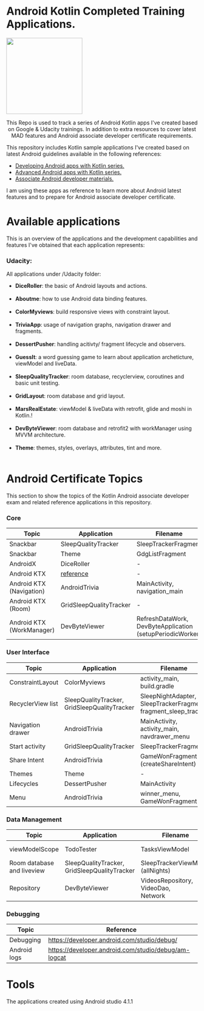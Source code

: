 # Android Kotlin Completed Training Applications. 

<image src="_resources/android_head.png" width="200px" />
<center> <p> This Repo is used to track a series of Android Kotlin apps I've created based on Google & Udacity trainings. In addition to extra resources to cover latest MAD features and Android associate developer certificate requirements.</p></center>
 
 This repository includes Kotlin sample applications I've created based on latest Android guidelines available in the following references:<br>
- [Developing Android apps with Kotlin series.](https://www.udacity.com/course/developing-android-apps-with-kotlin--ud9012) <br>
- [Advanced Android apps with Kotlin series.](https://www.udacity.com/course/advanced-android-with-kotlin--ud940) <br>
- [Associate Android developer materials.](https://developers.google.com/certification/associate-android-developer) <br>
 
 I am using these apps as reference to learn more about Android latest features and to prepare for Android associate developer certificate. 
 
# Available applications

This is an overview of the applications and the development capabilities and features I've obtained that each application represents:
 
### Udacity: 
All applications under /Udacity folder:

- **DiceRoller**: the basic of Android layouts and actions.<br><br>
- **Aboutme**: how to use Android data binding features.<br><br>
- **ColorMyviews**: build responsive views with constraint layout.<br><br>
- **TriviaApp**: usage of navigation graphs, navigation drawer and fragments.<br><br>
- **DessertPusher**: handling acitivty/ fragment lifecycle and observers.<br><br>
- **GuessIt**: a word guessing game to learn about application archeticture, viewModel and liveData.<br><br>
- **SleepQualityTracker**: room database, recyclerview, coroutines and basic unit testing.<br><br>
- **GridLayout**: room database and grid layout.<br><br>
- **MarsRealEstate**: viewModel & liveData with retrofit, glide and moshi in Kotlin.!<br><br>
- **DevByteViewer**: room database and retrofit2 with workManager using MVVM architecture.<br><br>
- **Theme**: themes, styles, overlays, attributes, tint and more.<br><br>

[comment]: <> (### Advanced)

[comment]: <> (All applications under /advanced folder:)

[comment]: <> (- **EggTimer**: learn how to show and custom notifications &#40;*require to generate google-services.json from firebase*&#41;.<br><br>)

[comment]: <> (- **CustomFanControl**: design and implement the functionality of custom view to control a dummy fan.<br><br>)

[comment]: <> (- **MiniPaint**: draw on custom view using a canvas and cache for better performance.<br><br>)

[comment]: <> (- **TodoTester**: Write basic tests for a todo application, and choose between instrumented/ local tests.<br><br>)

[comment]: <> (- **firebaseLogin**: Create user authentication using Firebase backend.<br><br>)

[comment]: <> (### Extras)

[comment]: <> (Projects to showcase the rest of the Android associate certificate topics, that was not fully covered in the kotlin series applications.<br>)

[comment]: <> (All applications under /extras folder:<bt>)

[comment]: <> (- **MotionDemo**: learn how to build widget animation using the motion layout.<br><br>)

[comment]: <> (- **MemoryEater**: async task and memory leaks.<br><br>)

[comment]: <> (- **GitHubPaging**: search GitHub for repositories displayed in paging list.<br><br>)

[comment]: <> (- **AppWithSettings**: Simple settings fragment with toggle switch.<br><br>)

# Android Certificate Topics

This section to show the topics of the Kotlin Android associate developer exam and related reference applications in this repository.

### Core 
Topic  | Application | Filename 
------------- | ------------- | -------------
Snackbar  | SleepQualityTracker | SleepTrackerFragment
Snackbar  | Theme | GdgListFragment
AndroidX | DiceRoller | -
Android KTX | [reference](https://developer.android.com/kotlin/ktx) | -
Android KTX (Navigation) | AndroidTrivia | MainActivity,<br>navigation_main
Android KTX (Room) | GridSleepQualityTracker | -
Android KTX (WorkManager) | DevByteViewer | RefreshDataWork,<br>DevByteApplication (setupPeriodicWorker)

[comment]: <> (Toast  | EggTimer | EggTimerFragment)
[comment]: <> (Create a Notification | EggTimer | NotificationUtils,<br>EggTimerFragment &#40;createChannel&#41;,<br>AlarmReceiver [optional])


### User Interface
Topic  | Application | Filename 
------------- | ------------- | -------------
ConstraintLayout | ColorMyviews | activity_main,<br>build.gradle
RecyclerView list | SleepQualityTracker,<br>GridSleepQualityTracker | SleepNightAdapter,<br>SleepTrackerFragment,<br>fragment_sleep_tracker
Navigation drawer | AndroidTrivia | MainActivity,<br>activity_main,<br>navdrawer_menu
Start activity | GridSleepQualityTracker | SleepTrackerFragment
Share Intent | AndroidTrivia | GameWonFragment (createShareIntent)
Themes | Theme | -
Lifecycles | DessertPusher | MainActivity
Menu | AndroidTrivia | winner_menu,<br>GameWonFragment

[comment]: <> (Custom view components | CustomFanControl | DialView)
[comment]: <> (Paging library and flow | GitHubPaging | GithubPagingSource,<br>GithubRepository,<br>SearchRepositoriesViewModel,<br>ReposAdapter)
[comment]: <> (Start activity with result | FirebaseLogin | MainFragment &#40;firebaseLauncher&#41;)
[comment]: <> (Loading state footer | GitHubPaging | ReposLoadStateViewHolder,<br>ReposLoadStateAdapter,<br>SearchRepositoriesActivity &#40;initAdapter&#41;)

### Data Management
Topic  | Application | Filename | Function
------------- | ------------- | ------------- | -------------
viewModelScope | TodoTester| TasksViewModel | completeTask,<br>clearCompletedTasks
Room database and liveview | SleepQualityTracker,<br>GridSleepQualityTracker | SleepTrackerViewModel (allNights)
Repository | DevByteViewer | VideosRepository,<br>VideoDao,<br>Network

[comment]: <> (App settings with shared preferences | AppWithSettings | SettingsFragment, MainActivity &#40;displaySwitchValue&#41;)

[comment]: <> (App settings with shared preferences | firebaseLogin | settings,<br>SettingsFragment)

### Debugging
Topic  | Reference
------------- | -------------
Debugging | https://developer.android.com/studio/debug/
Android logs | https://developer.android.com/studio/debug/am-logcat


[comment]: <> (### Testing)

[comment]: <> (Topic  | Application | Filename | Test Method)

[comment]: <> (------------- | ------------- | ------------- | -------------)

[comment]: <> (Junit basic| TodoTester | StatisticsUtilsTest | Local Test)

[comment]: <> (Hamcrest<br> &#40;English written test&#41; | TodoTester | StatisticsUtilsTest | Local Test)

[comment]: <> (Junit for liveData and viewModel<br> &#40;AndroidX test&#41; | TodoTester | TasksViewModelTest | Local Test)

[comment]: <> (Fake viewModel repository | TodoTester | TasksViewModelTestFake | Local Test)

[comment]: <> (Dependency inject test | TodoTester | DefaultTasksRepositoryTest | Local Test)

[comment]: <> (coroutines test | TodoTester | build.gradle,<br>DefaultTasksRepositoryTest | Local Test)

[comment]: <> (Fragment intigration test<br>&#40;ServiceLocator, Espresso & Mokito&#41; | TodoTester | build.gradle,<br>ServiceLocator,<br>TodoApplication,<br>TaskDetailFragmentTest | AndroidTest)

[comment]: <> (Mocks using mockito | TodoTester | TasksFragmentTest | AndroidTest)

[comment]: <> (runBlockingTest | TodoTester | TasksFragmentTest | AndroidTest)

[comment]: <> (Junit rule & coroutine dispatcher | TodoTester | MainCoroutineRule,<br>TasksViewModelTestFake | Local Test)

[comment]: <> (Room and Dao test | TodoTester | build.gradle,<br>TasksDaoTest | AndroidTest)

[comment]: <> (Room and local data source | TodoTester | build.gradle,<br>TasksLocalDataSourceTest | AndroidTest)

[comment]: <> (End to end espresso test<br>&#40;ActivityScenario used&#41; | TodoTester | TasksActivityTest | AndroidTest)

[comment]: <> (### Important)

[comment]: <> (Make sure to review the official exam guide:, for the latest updated exam topics:)

[comment]: <> (https://developers.google.com/certification/associate-android-developer/study-guide)


# Tools

The applications created using Android studio 4.1.1 
